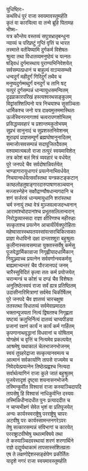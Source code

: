 युधिष्ठिरः-  
कथंविधं पुरं राजा स्वयमावस्तुमर्हति  
कृतं वा कारयित्वा वा तन्मे ब्रूहि पितामह  
भीष्मः-  
यत्र कौन्तेय वस्तव्यं सपुत्रभ्रातृबन्धुना  
न्याय्यं च परिप्रष्टुं गुप्तिं वृत्तिं च भारत  
तस्मात्ते वर्तयिष्यामि दुर्गकर्म विशेषतः  
श्रुत्वा तथा विधातव्यमनुष्ठेयं च यत्नतः  
षड्विधं दुर्गमास्थाय पुराण्यभिनिवेशयेत्  
सर्वसम्पत्प्रधानं च बाहुल्यं वाऽप्यसम्भवे  
धन्वदुर्गं महीदुर्गं गिरिदुर्गं तथैव च  
मनुष्यदुर्गम्मब्दुर्गं वनदुर्गं च तानि षट्  
यत्पुरं दुर्गसम्पन्नं धान्यायुधसमन्वितम्  
दृढप्राकारपरिखं हस्त्यश्वरथसङ्कुलम्  
विद्वांसश्शिल्पिनो यत्र निचयाश्च सुसञ्चिताः  
धार्मिकश्च जनो यत्र दाक्ष्यमुत्तममास्थितः  
ऊर्जस्विनरनागाश्वं चत्वरापणशोभितम्  
प्रसिद्धव्यवहारं च प्रशान्तमकुतोभयम्  
सुप्रभं सानुनादं च सुप्रशस्तनिवेशनम्  
शूराढ्यं प्राज्ञसम्पूर्णं ब्रह्मघोषानुनादितम्  
समाजोत्सवसम्पन्नं सदापूजितदैवतम्  
वश्यामात्यबलो राजा तत्पुरं स्वयमाविशेत्  
तत्र कोशं बलं मित्रं व्यवहारं च वर्धयेत्  
पुरे जनपदे चैव सर्वदोषान्निवर्तयेत्  
भाण्डागारायुधागारं प्रयत्नेनाभिवर्धयेत्  
निचयान्वर्धयेत्सर्वांस्तथा यन्त्रकटङ्कटान्  
काष्ठलोहतुषाङ्गारदारुपाषाणसञ्चयान्  
मज्जास्नेहेन सक्षौद्राण्यौषधान्यगदानि च  
शणं सर्जरसं धान्यमायुधानि शरांस्तथा  
चर्म स्नायुं तथा वेत्रं मुञ्जवल्वजदन्ध्वनान्  
आरामांश्चोदपानांश्च प्रभूतसलिलान्वरान्  
निरोद्धव्यास्सदा राज्ञा क्षीरिणश्च महीरुहाः  
सत्कृताश्च प्रयत्नेन आचार्यर्त्विक्पुरोहिताः  
महेष्वासास्स्थपतयस्सांवत्सरचिकित्सकाः  
प्राज्ञा मेधाविनो दक्षा दान्ताश्शूरा बहुश्रुताः  
कुलीनास्सत्वसम्पन्ना युक्तास्सर्वेषु कर्मसु  
पूजयेद्धार्मिकान्राजा निगृह्णीयादधार्मिकान्  
नियुञ्ज्याच्च प्रयत्नेन सर्ववर्णान्स्वकर्मसु  
बाह्यमाभ्यन्तरं चैव पौरजानपदं जनम्  
चारैस्सुविदितं कृत्वा ततः कर्म प्रयोजयेत्  
चरान्मन्त्रं च कोशं च दण्डं चैव विशेषतः  
अनुतिष्ठेत्स्वयं राजा सर्वं ह्यत्र प्रतिष्ठितम्  
उदासीनारिमित्राणां सर्वमेव चिकीर्षितम्  
पुरे जनपदे चैव ज्ञातव्यं चारचक्षुषा  
ततस्तथा विधातव्यं सर्वमेवाप्रमादतः  
भक्तान्पूजयता नित्यं द्विषतश्च निगृह्णता  
यष्टव्यं क्रतुभिर्नित्यं दातव्यं चाप्यपीडया  
प्रजानां रक्षणं कार्यं न कार्यं कर्म गार्हितम्  
कृपणानाथवृद्धानां विधवानां च योषिताम्  
योगक्षेमं च वृत्तिं च नित्यमेव प्रकल्पयेत्  
आश्रमेषु यथाकालं चेलभाजनभोजनम्  
स्वयं तूपहरेद्राजा सत्कृत्यानवमत्य च  
आत्मानं सर्वकार्याणि तापसे राज्यमेव च  
निवेदयेत्प्रयत्नेन तिष्ठेत्प्रह्वश्च नित्यदा  
सर्वार्थत्यागिनं राजा कुले जातं बहुश्रुतम्  
पूजयेत्तादृशं दृष्ट्वा शयनासनभोजनैः  
तस्मिन्कुर्वीत विश्वासं राजा कस्याञ्चिदापदि  
तापसेषु हि विश्वासं नाधिकुर्वन्ति दस्यवः  
तस्मिन्निधीनादधीत पुनः प्रत्याददीत च  
न चाप्यभीक्ष्णं सेवेत भृशं वा प्रतिपूजयेत्  
अन्यः कार्यस्स्वराष्ट्रेषु परराष्ट्रेषु चापरः  
अटवीषु परः कार्यस्सामन्तनगरेऽपरः  
तेषु सत्कारसम्पन्नं संविभागां च कारयेत्  
परराष्ट्राटवीष्वेषु यथात्मविषये तथा  
ते कस्याञ्चिदवस्थायां शरणं शरणार्थिने  
राज्ञे दद्युर्यथाकामं तापसास्संशितव्रताः  
एष ते लक्षणोद्देशस्सङ्क्षेपेण प्रकीर्तितः  
यादृशे नगरं राजा स्वयमावस्तुमर्हति   
